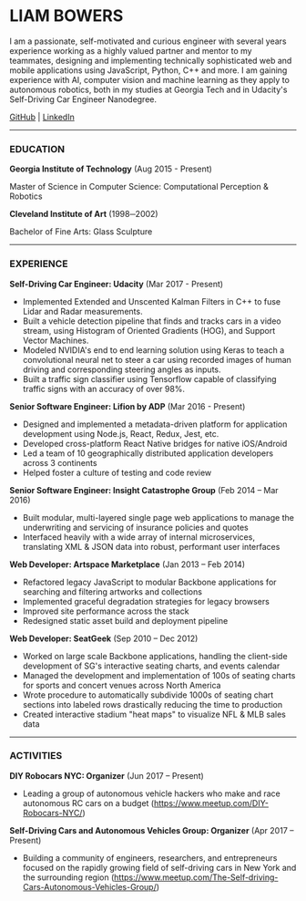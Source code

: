 # LIAM BOWERS

I am a passionate, self-motivated and curious engineer with several years experience working as a highly valued partner and mentor to my teammates, designing and implementing technically sophisticated web and mobile applications using JavaScript, Python, C++ and more. I am gaining experience with AI, computer vision and machine learning as they apply to autonomous robotics, both in my studies at Georgia Tech and in Udacity's Self-Driving Car Engineer Nanodegree.

[GitHub](https://github.com/liamondrop) | [LinkedIn](https://linkedin.com/in/liamondrop)

---

### EDUCATION

**Georgia Institute of Technology** (Aug 2015 - Present)

Master of Science in Computer Science: Computational Perception & Robotics

**Cleveland Institute of Art** (1998─2002)

Bachelor of Fine Arts: Glass Sculpture

---

### EXPERIENCE

**Self-Driving Car Engineer: Udacity** (Mar 2017 - Present)
- Implemented Extended and Unscented Kalman Filters in C++ to fuse Lidar and Radar measurements.
- Built a vehicle detection pipeline that finds and tracks cars in a video stream, using Histogram of Oriented Gradients (HOG), and Support Vector Machines.
- Modeled NVIDIA's end to end learning solution using Keras to teach a convolutional neural net to steer a car using recorded images of human driving and corresponding steering angles as inputs.
- Built a traffic sign classifier using Tensorflow capable of classifying traffic signs with an accuracy of over 98%.

**Senior Software Engineer: Lifion by ADP** (Mar 2016 - Present)
- Designed and implemented a metadata-driven platform for application development using Node.js, React, Redux, Jest, etc.
- Developed cross-platform React Native bridges for native iOS/Android
- Led a team of 10 geographically distributed application developers across 3 continents
- Helped foster a culture of testing and code review

**Senior Software Engineer: Insight Catastrophe Group** (Feb 2014 – Mar 2016)
- Built modular, multi-layered single page web applications to manage the underwriting and servicing of insurance policies and quotes
- Interfaced heavily with a wide array of internal microservices, translating XML & JSON data into robust, performant user interfaces

**Web Developer: Artspace Marketplace** (Jan 2013 – Feb 2014)
- Refactored legacy JavaScript to modular Backbone applications for searching and filtering artworks and collections
- Implemented graceful degradation strategies for legacy browsers
- Improved site performance across the stack
- Redesigned static asset build and deployment pipeline

**Web Developer: SeatGeek** (Sep 2010 – Dec 2012)
- Worked on large scale Backbone applications, handling the client-side development of SG's interactive seating charts, and events calendar
- Managed the development and implementation of 100s of seating charts for sports and concert venues across North America
- Wrote procedure to automatically subdivide 1000s of seating chart sections into labeled rows drastically reducing the time to production
- Created interactive stadium "heat maps" to visualize NFL & MLB sales data

---

### ACTIVITIES

**DIY Robocars NYC: Organizer** (Jun 2017 – Present)
- Leading a group of autonomous vehicle hackers who make and race autonomous RC cars on a budget (https://www.meetup.com/DIY-Robocars-NYC/)

**Self-Driving Cars and Autonomous Vehicles Group: Organizer** (Apr 2017 – Present)
- Building a community of engineers, researchers, and entrepreneurs focused on the rapidly growing field of self-driving cars in New York and the surrounding region (https://www.meetup.com/The-Self-driving-Cars-Autonomous-Vehicles-Group/)

